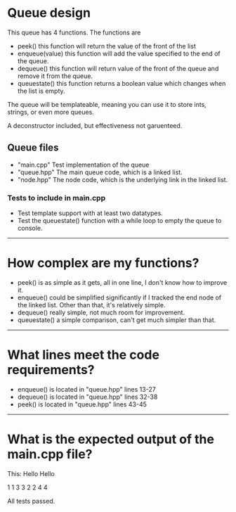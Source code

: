 # Queue design
This queue has 4 functions. The functions are 
 - peek() this function will return the value of the front of the list
 - enqueue(value) this function will add the value specified to the end of the queue.
 - dequeue() this function will return value of the front of the queue and remove it from the queue.
 - queuestate() this function returns a boolean value which changes when the list is empty.

The queue will be templateable, meaning you can use it to store ints, strings, or even more queues.

A deconstructor included, but effectiveness not garuenteed.

## Queue files
 - "main.cpp" Test implementation of the queue
 - "queue.hpp" The main queue code, which is a linked list.
 - "node.hpp" The node code, which is the underlying link in the linked list.

### Tests to include in main.cpp
 - Test template support with at least two datatypes.
 - Test the queuestate() function with a while loop to empty the queue to console.
-----------------------
# How complex are my functions?
 - peek() is as simple as it gets, all in one line, I don't know how to improve it.
 - enqueue() could be simplified significantly if I tracked the end node of the linked list. Other than that, it's relatively simple.
 - dequeue() really simple, not much room for improvement.
 - queuestate() a simple comparison, can't get much simpler than that.
-----------------------------------
# What lines meet the code requirements?
 - enqueue() is located in "queue.hpp" lines 13-27
 - dequeue() is located in "queue.hpp" lines 32-38
 - peek() is located in "queue.hpp" lines 43-45
----------------------------------
# What is the expected output of the main.cpp file?
This:
Hello
Hello

1 1
3 3
2 2
4 4

All tests passed.